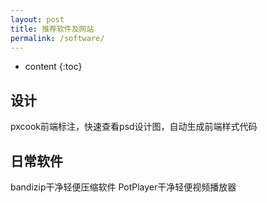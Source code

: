 ```yaml
---
layout: post
title: 推荐软件及网站
permalink: /software/
---
```


* content
{:toc}

## 设计

pxcook前端标注，快速查看psd设计图，自动生成前端样式代码

## 日常软件

bandizip干净轻便压缩软件
PotPlayer干净轻便视频播放器
